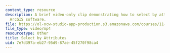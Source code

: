 ```yaml
---
content_type: resource
description: A brief video-only clip demonstrating how to select by attributes in
  ArcGIS software.
file: https://ol-ocw-studio-app-production.s3.amazonaws.com/courses/11-205-introduction-to-spatial-analysis-fall-2019/7e7d397aeb2795d987ae45f270f98ca4_MIT11_205F19_select_by_attributes.mp4
file_type: video/mp4
resourcetype: Other
title: Select by Attributes
uid: 7e7d397a-eb27-95d9-87ae-45f270f98ca4
---
```

